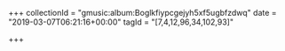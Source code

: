 +++
collectionId = "gmusic:album:Boglkfiypcgejyh5xf5ugbfzdwq"
date = "2019-03-07T06:21:16+00:00"
tagId = "[7,4,12,96,34,102,93]"

+++
